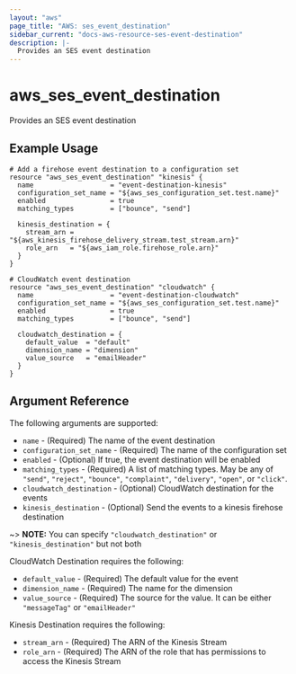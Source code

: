 ```yaml
---
layout: "aws"
page_title: "AWS: ses_event_destination"
sidebar_current: "docs-aws-resource-ses-event-destination"
description: |-
  Provides an SES event destination
---
```


# aws_ses_event_destination

Provides an SES event destination

## Example Usage

```hcl
# Add a firehose event destination to a configuration set
resource "aws_ses_event_destination" "kinesis" {
  name                   = "event-destination-kinesis"
  configuration_set_name = "${aws_ses_configuration_set.test.name}"
  enabled                = true
  matching_types         = ["bounce", "send"]

  kinesis_destination = {
    stream_arn = "${aws_kinesis_firehose_delivery_stream.test_stream.arn}"
    role_arn   = "${aws_iam_role.firehose_role.arn}"
  }
}

# CloudWatch event destination
resource "aws_ses_event_destination" "cloudwatch" {
  name                   = "event-destination-cloudwatch"
  configuration_set_name = "${aws_ses_configuration_set.test.name}"
  enabled                = true
  matching_types         = ["bounce", "send"]

  cloudwatch_destination = {
    default_value  = "default"
    dimension_name = "dimension"
    value_source   = "emailHeader"
  }
}
```

## Argument Reference

The following arguments are supported:

* `name` - (Required) The name of the event destination
* `configuration_set_name` - (Required) The name of the configuration set
* `enabled` - (Optional) If true, the event destination will be enabled
* `matching_types` - (Required) A list of matching types. May be any of `"send"`, `"reject"`, `"bounce"`, `"complaint"`, `"delivery"`, `"open"`, or `"click"`.
* `cloudwatch_destination` - (Optional) CloudWatch destination for the events
* `kinesis_destination` - (Optional) Send the events to a kinesis firehose destination

~> **NOTE:** You can specify `"cloudwatch_destination"` or `"kinesis_destination"` but not both

CloudWatch Destination requires the following:

* `default_value` - (Required) The default value for the event
* `dimension_name` - (Required) The name for the dimension
* `value_source` - (Required) The source for the value. It can be either `"messageTag"` or `"emailHeader"`

Kinesis Destination requires the following:

* `stream_arn` - (Required) The ARN of the Kinesis Stream
* `role_arn` - (Required) The ARN of the role that has permissions to access the Kinesis Stream

